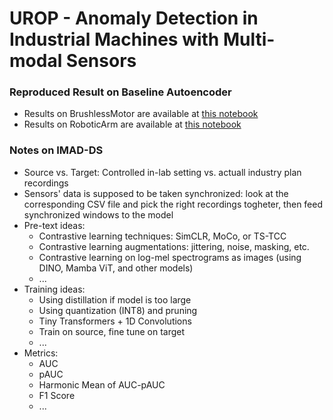 # UROP - Anomaly Detection in Industrial Machines with Multi-modal Sensors

### Reproduced Result on Baseline Autoencoder

- Results on BrushlessMotor are available at [this notebook](notebooks/02.02-baseline-autoencoder-brushless-motor-eval.ipynb)
- Results on RoboticArm are available at [this notebook](notebooks/02.12-baseline-autoencoder-robotic-arm-eval.ipynb)

### Notes on IMAD-DS
- Source vs. Target: Controlled in-lab setting vs. actuall industry plan recordings
- Sensors' data is supposed to be taken synchronized: look at the corresponding CSV file and pick the right recordings togheter, then feed synchronized windows to the model
- Pre-text ideas:
    - Contrastive learning techniques: SimCLR, MoCo, or TS-TCC
    - Contrastive learning augmentations: jittering, noise, masking, etc.
    - Contrastive learning on log-mel spectrograms as images (using DINO, Mamba ViT, and other models)
    - ...
- Training ideas:
    - Using distillation if model is too large
    - Using quantization (INT8) and pruning
    - Tiny Transformers + 1D Convolutions
    - Train on source, fine tune on target
    - ...
- Metrics:
    - AUC
    - pAUC
    - Harmonic Mean of AUC-pAUC
    - F1 Score
    - ...